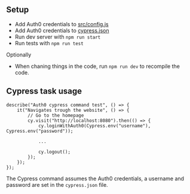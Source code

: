 ## Setup

- Add Auth0 credentials to [src/config.js](https://github.com/Sambego/cypress-auth0-spa/blob/master/src/config.js)
- Add Auth0 credentials to [cypress.json](https://github.com/Sambego/cypress-auth0-spa/blob/master/cypress.json)
- Run dev server with `npm run start`
- Run tests with `npm run test`

Optionally

- When chaning things in the code, run `npm run dev` to recompile the code.

## Cypress task usage

```
describe("Auth0 cypress command test", () => {
    it("Navigates trough the website", () => {
        // Go to the homepage
        cy.visit("http://localhost:8080").then(() => {
            cy.loginWithAuth0(Cypress.env("username"), Cypress.env("password"));

            ...

            cy.logout();
        });
    });
});
```

The Cypress command assumes the Auth0 credentials, a username and password are set in the `cypress.json` file.
